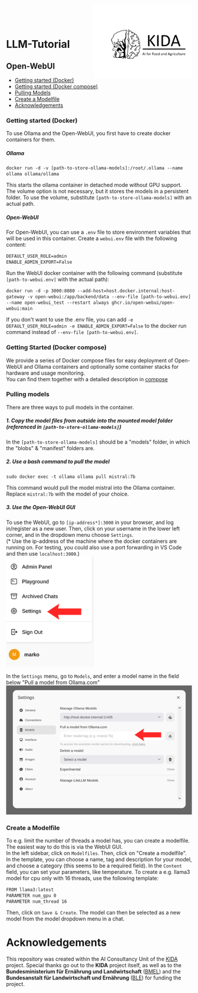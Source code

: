 <a href="https://kida-bmel.de/"><img src="img/Logo_KIDA.svg" height="200" align="right" /> </a><br><br><br>

# LLM-Tutorial


## Open-WebUI   
- [Getting started (Docker)](#getting-started-docker)
- [Getting started (Docker compose)](#getting-started-docker-compose)
- [Pulling Models](#pulling-models)
- [Create a Modelfile](#create-a-modelfile)
- [Acknowledgements](#acknowledgements)
### Getting started (Docker)

To use Ollama and the Open-WebUI, you first have to create docker containers for them.

##### Ollama
```
docker run -d -v [path-to-store-ollama-models]:/root/.ollama --name ollama ollama/ollama
```
This starts the ollama container in detached mode without GPU support. The volume option is not necessary, but it stores the models in a persistent folder. To use the volume, substitute `[path-to-store-ollama-models]` with an actual path.

##### Open-WebUI
For Open-WebUI, you can use a `.env` file to store environment variables that will be used in this container. Create a `webui.env` file with the following content:
```
DEFAULT_USER_ROLE=admin
ENABLE_ADMIN_EXPORT=False
```
Run the WebUI docker container with the following command (substitute `[path-to-webui.env]` with the actual path):
```
docker run -d -p 3000:8080 --add-host=host.docker.internal:host-gateway -v open-webui:/app/backend/data --env-file [path-to-webui.env] --name open-webui_test --restart always ghcr.io/open-webui/open-webui:main
```
If you don't want to use the .env file, you can add `-e DEFAULT_USER_ROLE=admin -e ENABLE_ADMIN_EXPORT=False` to the docker run command instead of `--env-file [path-to-webui.env]`.

### Getting Started (Docker compose)

We provide a series of Docker compose files for easy deployment of Open-WebUI and Ollama containers and optionally some container stacks for hardware and usage monitoring.   
You can find them together with a detailed description in [compose](compose/)

### Pulling models
There are three ways to pull models in the container.  
##### 1. Copy the model files from outside into the mounted model folder (referenced in `[path-to-store-ollama-models]`)
In the `[path-to-store-ollama-models]` should be a "models" folder, in which the "blobs" & "manifest" folders are.
##### 2. Use a bash command to pull the model 
```
sudo docker exec -t ollama ollama pull mistral:7b
```
This command would pull the model mistral into the Ollama container. Replace `mistral:7b` with the model of your choice.

##### 3. Use the Open-WebUI GUI
To use the WebUI, go to `[ip-address*]:3000` in your browser, and log in/register as a new user. Then, click on your username in the lower left corner, and in the dropdown menu choose `Settings`.  
(\* Use the ip-address of the machine where the docker containers are running on. For testing, you could also use a port forwarding in VS Code and then use `localhost:3000`.)  
![webui-tutorial-0](img/webui-tutorial-0.png)  

In the `Settings` menu, go to `Models`, and enter a model name in the field below "Pull a model from Ollama.com"![webui-tutorial-1](img/webui-tutorial-1.png)

### Create a Modelfile
To e.g. limit the number of threads a model has, you can create a modelfile. The easiest way to do this is via the WebUI GUI.  
In the left sidebar, click on `Modelfiles`. Then, click on "Create a modelfile".  
In the template, you can choose a name, tag and description for your model, and choose a category (this seems to be a required field). In the `Content` field, you can set your parameters, like temperature. To create a e.g. llama3 model for cpu only with 16 threads, use the following template:
```
FROM llama3:latest
PARAMETER num_gpu 0
PARAMETER num_thread 16
```
Then, click on `Save & Create`. The model can then be selected as a new model from the model dropdown menu in a chat.

# Acknowledgements
This repository was created within the AI Consultancy Unit of the [KIDA](https://www.kida-bmel.de/) project. Special thanks go out to the **KIDA** project itself, as well as to the **Bundesministerium für Ernährung und Landwirtschaft** ([BMEL](https://www.bmel.de/EN/Home/home_node.html)) and the  **Bundesanstalt für Landwirtschaft und Ernährung** ([BLE](https://www.ble.de/EN/Home/home_node.html;jsessionid=A4031344815BC0EF18CBD4EF1C05FBC0.internet962)) for funding the project.
